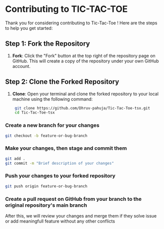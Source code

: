 # Contributing to TIC-TAC-TOE

Thank you for considering contributing to Tic-Tac-Toe ! Here are the steps to help you get started:


## Step 1: Fork the Repository
1. **Fork**: Click the "Fork" button at the top right of the repository page on GitHub. This will create a copy of the repository under your own GitHub account.

## Step 2: Clone the Forked Repository
1. **Clone**: Open your terminal and clone the forked repository to your local machine using the following command:
   ```bash
    git clone https://github.com/Dhruv-pahuja/Tic-Tac-Toe-tsx.git
    cd Tic-Tac-Toe-tsx
    ```
### Create a new branch for your changes
```bash
git checkout -b feature-or-bug-branch
```

### Make your changes, then stage and commit them
```bash
git add .
git commit -m "Brief description of your changes"
```
### Push your changes to your forked repository
```bash
git push origin feature-or-bug-branch
```

### Create a pull request on GitHub from your branch to the original repository's main branch

After this, we will review your changes and merge them if they solve issue or add meaningfull feature without any other conflicts

